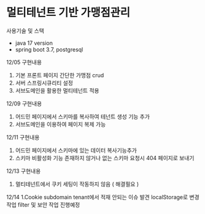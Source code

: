 # 멀티테넌트 기반 가맹점관리
 사용기술 및 스택
 - java 17 version
 - spring boot 3.7, postgresql


12/05 구현내용
1. 기본 프론트 페이지 간단한 가맹점 crud
2. 서버 스프링시큐리티 설정
3. 서브도메인을 활용한 멀티테넌트 적용
   
12/09 구현내용
1. 어드민 페이지에서 스키마를 복사하여 테넌트 생성 기능 추가
2. 서브도메인을 이용하여 페이지 복제 가능

12/11 구현내용
1. 어드민 페이지에서 스키마에 있는 데이터 복사기능추가
2. 스키마 비활성화 기능 존재하지 않거나 없는 스키마 요청시 404 페이지로 보내기

12/13 구현내용
1. 멀티테넌트에서 쿠키 세팅이 작동하지 않음 ( 해결필요 )
   
12/14
1.Cookie subdomain tenant에서 적재 안되는 이슈 발견 localStorage로 변경 작업 filter 및 보안 작업 진행예정
